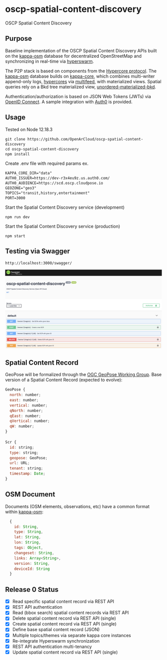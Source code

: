 # oscp-spatial-content-discovery
OSCP Spatial Content Discovery


## Purpose

Baseline implementation of the OSCP Spatial Content Discovery APIs built on the [kappa-osm](https://github.com/digidem/kappa-osm) database for decentralized OpenStreetMap and synchronizing in real-time via [hyperswarm](https://github.com/hyperswarm/hyperswarm).

The P2P stack is based on components from the [Hypercore protocol](https://hypercore-protocol.org/). The [kappa-osm](https://github.com/digidem/kappa-osm) database builds on [kappa-core](https://github.com/kappa-db/kappa-core), which combines multi-writer append-only logs, [hypercores](https://github.com/mafintosh/hypercore) via [multifeed](https://github.com/kappa-db/multifeed), with materialized views. Spatial queries rely on a Bkd tree materialized view, [unordered-materialized-bkd](https://github.com/digidem/unordered-materialized-bkd).

Authentication/authorization is based on JSON Web Tokens (JWTs) via [OpenID Connect](https://openid.net/connect/). A sample integration with [Auth0](https://auth0.com/) is provided.


## Usage


Tested on Node 12.18.3

```
git clone https://github.com/OpenArCloud/oscp-spatial-content-discovery
cd oscp-spatial-content-discovery
npm install
```

Create .env file with required params ex.

```
KAPPA_CORE_DIR="data"
AUTH0_ISSUER=https://dev-r3x4eu9z.us.auth0.com/
AUTH0_AUDIENCE=https://scd.oscp.cloudpose.io
GEOZONE="geo3"
TOPICS="transit,history,entertainment"
PORT=3000
```

Start the Spatial Content Discovery service (development)

```
npm run dev
```

Start the Spatial Content Discovery service (production)

```
npm start
```

## Testing via Swagger


```
http://localhost:3000/swagger/
```

![Swagger image](images/swagger.png?raw=true)



## Spatial Content Record

GeoPose will be formalized through the [OGC GeoPose Working Group](https://www.ogc.org/projects/groups/geoposeswg). Base version of a Spatial Content Record (expected to evolve):

```js
GeoPose {
  north: number;
  east: number;
  vertical: number;
  qNorth: number;
  qEast: number;
  qVertical: number;
  qW: number;
}

Scr {
  id: string;
  type: string;
  geopose: GeoPose;
  url: URL;
  tenant: string;
  timestamp: Date;
}
```


## OSM Document

Documents (OSM elements, observations, etc) have a common format within [kappa-osm](https://github.com/digidem/kappa-osm):

```js
  {
    id: String,
    type: String,
    lat: String,
    lon: String,
    tags: Object,
    changeset: String,
    links: Array<String>,
    version: String,
    deviceId: String
  }
```


## Release 0 Status

- [x] Read specific spatial content record via REST API 
- [x] REST API authentication
- [x] Read (bbox search) spatial content records via REST API
- [x] Delete spatial content record via REST API (single)
- [x] Create spatial content record via REST API (single)
- [x] Define base spatial content record (JSON)
- [x] Multiple topics/themes via separate kappa core instances
- [x] Re-integrate Hyperswarm synchronization
- [x] REST API authentication multi-tenancy
- [x] Update spatial content record via REST API (single)